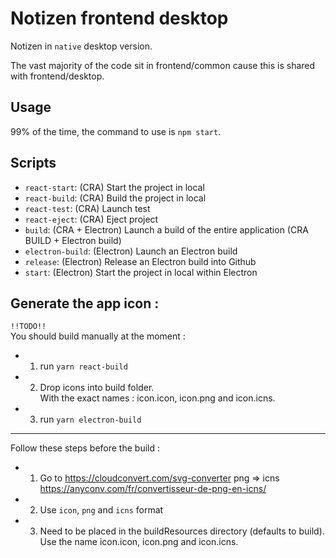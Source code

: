 # Notizen frontend desktop
Notizen in `native` desktop version.

The vast majority of the code sit in frontend/common cause this is shared with frontend/desktop.

## Usage
99% of the time, the command to use is `npm start`.


## Scripts
* `react-start`: (CRA) Start the project in local
* `react-build`: (CRA) Build the project in local
* `react-test`: (CRA) Launch test
* `react-eject`: (CRA) Eject project
* `build`: (CRA + Electron) Launch a build of the entire application (CRA BUILD + Electron build)
* `electron-build`: (Electron) Launch an Electron build
* `release`: (Electron) Release an Electron build into Github
* `start`: (Electron) Start the project in local within Electron 

## Generate the app icon :
 `!!TODO!!`   
 You should build manually at the moment :
 * 1. run `yarn react-build`
 * 2. Drop icons into build folder.  
      With the exact names : icon.icon, icon.png and icon.icns.
 * 3. run `yarn electron-build`


---


Follow these steps before the build :
 * 1. Go to https://cloudconvert.com/svg-converter
     png => icns https://anyconv.com/fr/convertisseur-de-png-en-icns/
 * 2. Use `icon`, `png` and `icns` format
 * 3. Need to be placed in the buildResources directory (defaults to build).   
 Use the name icon.icon, icon.png and icon.icns.